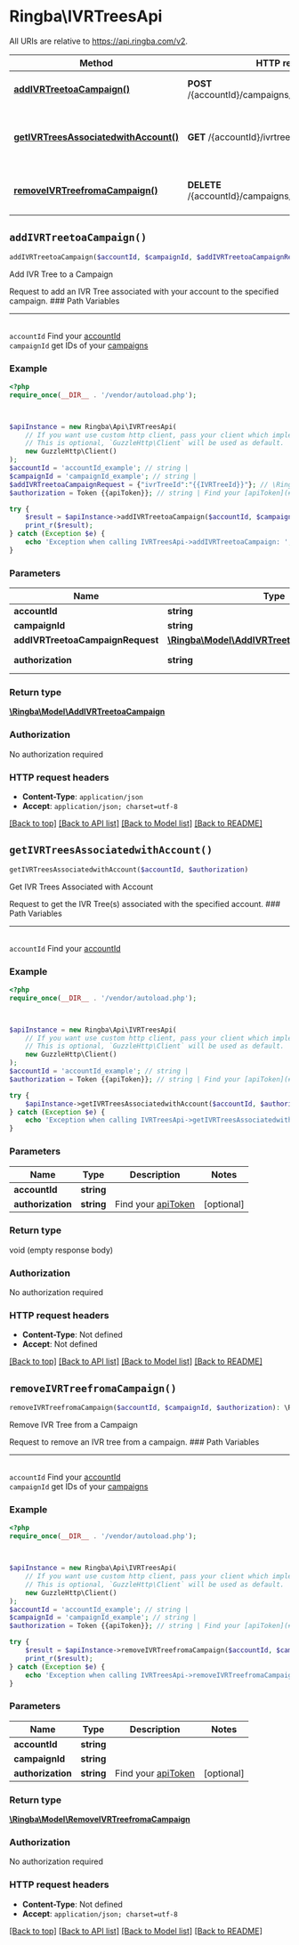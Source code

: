 # Ringba\IVRTreesApi

All URIs are relative to https://api.ringba.com/v2.

Method | HTTP request | Description
------------- | ------------- | -------------
[**addIVRTreetoaCampaign()**](IVRTreesApi.md#addIVRTreetoaCampaign) | **POST** /{accountId}/campaigns/{campaignId}/IVRTree | Add IVR Tree to a Campaign
[**getIVRTreesAssociatedwithAccount()**](IVRTreesApi.md#getIVRTreesAssociatedwithAccount) | **GET** /{accountId}/ivrtree | Get IVR Trees Associated with Account
[**removeIVRTreefromaCampaign()**](IVRTreesApi.md#removeIVRTreefromaCampaign) | **DELETE** /{accountId}/campaigns/{campaignId}/IVRTree | Remove IVR Tree from a Campaign


## `addIVRTreetoaCampaign()`

```php
addIVRTreetoaCampaign($accountId, $campaignId, $addIVRTreetoaCampaignRequest, $authorization): \Ringba\Model\AddIVRTreetoaCampaign
```

Add IVR Tree to a Campaign

Request to add an IVR Tree associated with your account to the specified campaign.  ### Path Variables  <hr> <br>  ``accountId`` Find your [accountId](#get-your-account-information) <br>  `campaignId` get IDs of your [campaigns](#get-campaign-information) <br>

### Example

```php
<?php
require_once(__DIR__ . '/vendor/autoload.php');



$apiInstance = new Ringba\Api\IVRTreesApi(
    // If you want use custom http client, pass your client which implements `GuzzleHttp\ClientInterface`.
    // This is optional, `GuzzleHttp\Client` will be used as default.
    new GuzzleHttp\Client()
);
$accountId = 'accountId_example'; // string | 
$campaignId = 'campaignId_example'; // string | 
$addIVRTreetoaCampaignRequest = {"ivrTreeId":"{{IVRTreeId}}"}; // \Ringba\Model\AddIVRTreetoaCampaignRequest | 
$authorization = Token {{apiToken}}; // string | Find your [apiToken](#get-or-create-api-token)

try {
    $result = $apiInstance->addIVRTreetoaCampaign($accountId, $campaignId, $addIVRTreetoaCampaignRequest, $authorization);
    print_r($result);
} catch (Exception $e) {
    echo 'Exception when calling IVRTreesApi->addIVRTreetoaCampaign: ', $e->getMessage(), PHP_EOL;
}
```

### Parameters

Name | Type | Description  | Notes
------------- | ------------- | ------------- | -------------
 **accountId** | **string**|  |
 **campaignId** | **string**|  |
 **addIVRTreetoaCampaignRequest** | [**\Ringba\Model\AddIVRTreetoaCampaignRequest**](../Model/AddIVRTreetoaCampaignRequest.md)|  |
 **authorization** | **string**| Find your [apiToken](#get-or-create-api-token) | [optional]

### Return type

[**\Ringba\Model\AddIVRTreetoaCampaign**](../Model/AddIVRTreetoaCampaign.md)

### Authorization

No authorization required

### HTTP request headers

- **Content-Type**: `application/json`
- **Accept**: `application/json; charset=utf-8`

[[Back to top]](#) [[Back to API list]](../../README.md#endpoints)
[[Back to Model list]](../../README.md#models)
[[Back to README]](../../README.md)

## `getIVRTreesAssociatedwithAccount()`

```php
getIVRTreesAssociatedwithAccount($accountId, $authorization)
```

Get IVR Trees Associated with Account

Request to get the IVR Tree(s) associated with the specified account.  ### Path Variables  <hr> <br>  ``accountId`` Find your [accountId](#get-your-account-information) <br>

### Example

```php
<?php
require_once(__DIR__ . '/vendor/autoload.php');



$apiInstance = new Ringba\Api\IVRTreesApi(
    // If you want use custom http client, pass your client which implements `GuzzleHttp\ClientInterface`.
    // This is optional, `GuzzleHttp\Client` will be used as default.
    new GuzzleHttp\Client()
);
$accountId = 'accountId_example'; // string | 
$authorization = Token {{apiToken}}; // string | Find your [apiToken](#get-or-create-api-token)

try {
    $apiInstance->getIVRTreesAssociatedwithAccount($accountId, $authorization);
} catch (Exception $e) {
    echo 'Exception when calling IVRTreesApi->getIVRTreesAssociatedwithAccount: ', $e->getMessage(), PHP_EOL;
}
```

### Parameters

Name | Type | Description  | Notes
------------- | ------------- | ------------- | -------------
 **accountId** | **string**|  |
 **authorization** | **string**| Find your [apiToken](#get-or-create-api-token) | [optional]

### Return type

void (empty response body)

### Authorization

No authorization required

### HTTP request headers

- **Content-Type**: Not defined
- **Accept**: Not defined

[[Back to top]](#) [[Back to API list]](../../README.md#endpoints)
[[Back to Model list]](../../README.md#models)
[[Back to README]](../../README.md)

## `removeIVRTreefromaCampaign()`

```php
removeIVRTreefromaCampaign($accountId, $campaignId, $authorization): \Ringba\Model\RemoveIVRTreefromaCampaign
```

Remove IVR Tree from a Campaign

Request to remove an IVR tree from a campaign.  ### Path Variables  <hr> <br>  ``accountId`` Find your [accountId](#get-your-account-information) <br>  `campaignId` get IDs of your [campaigns](#get-campaign-information) <br>

### Example

```php
<?php
require_once(__DIR__ . '/vendor/autoload.php');



$apiInstance = new Ringba\Api\IVRTreesApi(
    // If you want use custom http client, pass your client which implements `GuzzleHttp\ClientInterface`.
    // This is optional, `GuzzleHttp\Client` will be used as default.
    new GuzzleHttp\Client()
);
$accountId = 'accountId_example'; // string | 
$campaignId = 'campaignId_example'; // string | 
$authorization = Token {{apiToken}}; // string | Find your [apiToken](#get-or-create-api-token)

try {
    $result = $apiInstance->removeIVRTreefromaCampaign($accountId, $campaignId, $authorization);
    print_r($result);
} catch (Exception $e) {
    echo 'Exception when calling IVRTreesApi->removeIVRTreefromaCampaign: ', $e->getMessage(), PHP_EOL;
}
```

### Parameters

Name | Type | Description  | Notes
------------- | ------------- | ------------- | -------------
 **accountId** | **string**|  |
 **campaignId** | **string**|  |
 **authorization** | **string**| Find your [apiToken](#get-or-create-api-token) | [optional]

### Return type

[**\Ringba\Model\RemoveIVRTreefromaCampaign**](../Model/RemoveIVRTreefromaCampaign.md)

### Authorization

No authorization required

### HTTP request headers

- **Content-Type**: Not defined
- **Accept**: `application/json; charset=utf-8`

[[Back to top]](#) [[Back to API list]](../../README.md#endpoints)
[[Back to Model list]](../../README.md#models)
[[Back to README]](../../README.md)
